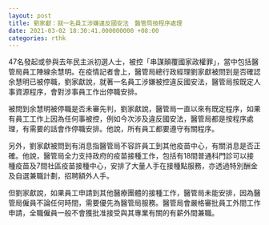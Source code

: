 ```yaml
---
layout: post
title: 劉家獻：就一名員工涉嫌違反國安法　醫管局按程序處理
date: 2021-03-02 18:30:41.000000000 +08:00
categories: rthk
---
```


47名發起或參與去年民主派初選人士，被控「串謀顛覆國家政權罪」，當中包括醫管局員工陣線余慧明。在疫情記者會上，醫管局總行政經理劉家獻被問到是否確認余慧明已被停職，劉家獻說，就著一名員工涉嫌被控違反國安法，醫管局按既定人事資源程序，會對涉事員工作出停職安排。

被問到余慧明被停職是否未審先判，劉家獻說，醫管局一直以來有既定程序，如果有員工工作上因為任何事被控，例如今次涉及違反國安法，醫管局都是按程序處理，有需要的話會作停職安排。他說，所有員工都要遵守有關程序。

另外，劉家獻被問到有消息指醫管局不容許員工到其他疫苗中心，有關消息是否正確。他說，醫管局全力支持政府的疫苗接種工作，包括有18間普通科門診可以接種疫苗及7間社區疫苗接種中心，安排了大量人手在接種點服務，亦透過特別酬金及自選兼職計劃，招聘額外人手。

但劉家獻說，如果員工申請到其他醫療團體的接種工作，醫管局未能安排，因為醫管局僱員不論任何時間，需要優先為醫管局服務。醫管局會嚴格審批員工外間工作申請，全職僱員一般不會獲批准接受與其專業有關的有薪外間兼職。
